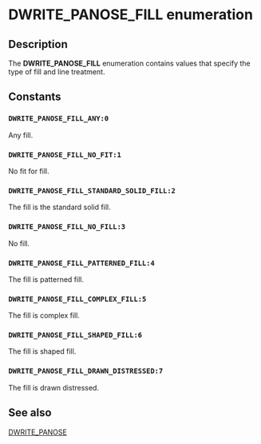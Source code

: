 # DWRITE_PANOSE_FILL enumeration

## Description

The **DWRITE_PANOSE_FILL** enumeration contains values that specify the type of fill and line treatment.

## Constants

### `DWRITE_PANOSE_FILL_ANY:0`

Any fill.

### `DWRITE_PANOSE_FILL_NO_FIT:1`

No fit for fill.

### `DWRITE_PANOSE_FILL_STANDARD_SOLID_FILL:2`

The fill is the standard solid fill.

### `DWRITE_PANOSE_FILL_NO_FILL:3`

No fill.

### `DWRITE_PANOSE_FILL_PATTERNED_FILL:4`

The fill is patterned fill.

### `DWRITE_PANOSE_FILL_COMPLEX_FILL:5`

The fill is complex fill.

### `DWRITE_PANOSE_FILL_SHAPED_FILL:6`

The fill is shaped fill.

### `DWRITE_PANOSE_FILL_DRAWN_DISTRESSED:7`

The fill is drawn distressed.

## See also

[DWRITE_PANOSE](https://learn.microsoft.com/windows/win32/api/dwrite_1/ns-dwrite_1-dwrite_panose)